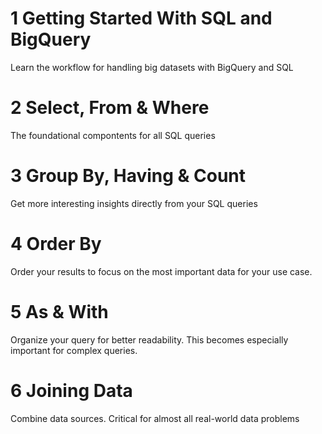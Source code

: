 # 1 Getting Started With SQL and BigQuery

Learn the workflow for handling big datasets with BigQuery and SQL

# 2 Select, From & Where

The foundational compontents for all SQL queries

# 3 Group By, Having & Count

Get more interesting insights directly from your SQL queries

# 4 Order By

Order your results to focus on the most important data for your use case.

# 5 As & With

Organize your query for better readability. This becomes especially important for complex queries.

# 6 Joining Data

Combine data sources. Critical for almost all real-world data problems
